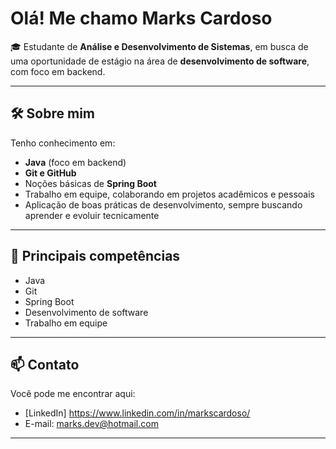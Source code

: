 #  Olá! Me chamo Marks Cardoso

🎓 Estudante de **Análise e Desenvolvimento de Sistemas**, em busca de uma oportunidade de estágio na área de **desenvolvimento de software**, com foco em backend.

---

## 🛠 Sobre mim

Tenho conhecimento em:

- **Java** (foco em backend)
- **Git e GitHub**
- Noções básicas de **Spring Boot**
- Trabalho em equipe, colaborando em projetos acadêmicos e pessoais
- Aplicação de boas práticas de desenvolvimento, sempre buscando aprender e evoluir tecnicamente

---

## 🚀 Principais competências

- Java
- Git
- Spring Boot
- Desenvolvimento de software
- Trabalho em equipe

---

## 📫 Contato

Você pode me encontrar aqui:

- [LinkedIn] https://www.linkedin.com/in/markscardoso/
- E-mail: marks.dev@hotmail.com 
---
